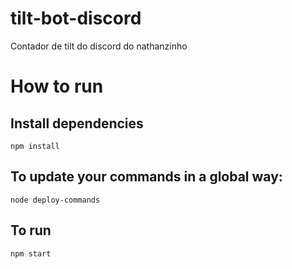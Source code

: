 # tilt-bot-discord
Contador de tilt do discord do nathanzinho

# How to run
## Install dependencies
````
npm install
````

## To update your commands in a global way:
````
node deploy-commands
````

## To run
````
npm start
````